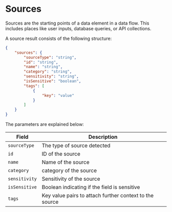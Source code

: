 # Sources

Sources are the starting points of a data element in a data flow. This includes places like user inputs, database queries, or API collections.

A source result consists of the following structure:

```json
{
    "sources": {
        "sourceType": "string",
        "id": "string",
        "name": "string",
        "category": "string",
        "sensitivity": "string",
        "isSensitive": "boolean",
        "tags": [
            {
                "key": "value"
            }
        ]
    }
}
```

The parameters are explained below:

| **Field**     | **Description**                                         |
| ------------- | ------------------------------------------------------- |
| `sourceType`  | The type of source detected                             |
| `id`          | ID of the source                                        |
| `name`        | Name of the source                                      |
| `category`    | category of the source                                  |
| `sensitivity` | Sensitivity of the source                               |
| `isSensitive` | Boolean indicating if the field is sensitive            |
| `tags`        | Key value pairs to attach further context to the source |
